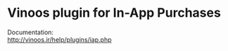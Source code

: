 Vinoos plugin for In-App Purchases
====================

Documentation:<br>
http://vinoos.ir/help/plugins/iap.php
